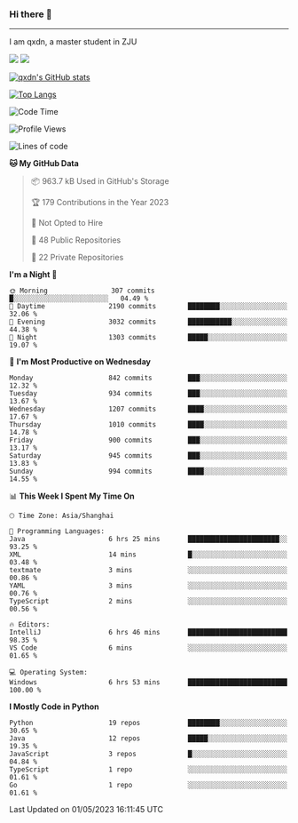 ### Hi there 👋
---

I am qxdn, a master student in ZJU

[![](https://img.shields.io/badge/blog-qxdn-brightgreen?style=for-the-badge&logo=hexo)](https://qianxu.run) [![](https://img.shields.io/badge/bilibili-qxdn-ff69b4?style=for-the-badge&logo=Bilibili)](https://space.bilibili.com/11674667)


[![qxdn's GitHub stats](https://github-readme-stats.vercel.app/api?username=qxdn&count_private=true&show_icons=true)](https://github.com/qxdn)

[![Top Langs](https://github-readme-stats.vercel.app/api/top-langs/?username=qxdn&layout=compact)](https://github.com/qxdn)

<!--START_SECTION:waka-->
![Code Time](http://img.shields.io/badge/Code%20Time-1%2C008%20hrs%2012%20mins-blue)

![Profile Views](http://img.shields.io/badge/Profile%20Views-4-blue)

![Lines of code](https://img.shields.io/badge/From%20Hello%20World%20I%27ve%20Written-10.4%20million%20lines%20of%20code-blue)

**🐱 My GitHub Data** 

> 📦 963.7 kB Used in GitHub's Storage 
 > 
> 🏆 179 Contributions in the Year 2023
 > 
> 🚫 Not Opted to Hire
 > 
> 📜 48 Public Repositories 
 > 
> 🔑 22 Private Repositories 
 > 
**I'm a Night 🦉** 

```text
🌞 Morning                307 commits         █░░░░░░░░░░░░░░░░░░░░░░░░   04.49 % 
🌆 Daytime                2190 commits        ████████░░░░░░░░░░░░░░░░░   32.06 % 
🌃 Evening                3032 commits        ███████████░░░░░░░░░░░░░░   44.38 % 
🌙 Night                  1303 commits        █████░░░░░░░░░░░░░░░░░░░░   19.07 % 
```
📅 **I'm Most Productive on Wednesday** 

```text
Monday                   842 commits         ███░░░░░░░░░░░░░░░░░░░░░░   12.32 % 
Tuesday                  934 commits         ███░░░░░░░░░░░░░░░░░░░░░░   13.67 % 
Wednesday                1207 commits        ████░░░░░░░░░░░░░░░░░░░░░   17.67 % 
Thursday                 1010 commits        ████░░░░░░░░░░░░░░░░░░░░░   14.78 % 
Friday                   900 commits         ███░░░░░░░░░░░░░░░░░░░░░░   13.17 % 
Saturday                 945 commits         ███░░░░░░░░░░░░░░░░░░░░░░   13.83 % 
Sunday                   994 commits         ████░░░░░░░░░░░░░░░░░░░░░   14.55 % 
```


📊 **This Week I Spent My Time On** 

```text
🕑︎ Time Zone: Asia/Shanghai

💬 Programming Languages: 
Java                     6 hrs 25 mins       ███████████████████████░░   93.25 % 
XML                      14 mins             █░░░░░░░░░░░░░░░░░░░░░░░░   03.48 % 
textmate                 3 mins              ░░░░░░░░░░░░░░░░░░░░░░░░░   00.86 % 
YAML                     3 mins              ░░░░░░░░░░░░░░░░░░░░░░░░░   00.76 % 
TypeScript               2 mins              ░░░░░░░░░░░░░░░░░░░░░░░░░   00.56 % 

🔥 Editors: 
IntelliJ                 6 hrs 46 mins       █████████████████████████   98.35 % 
VS Code                  6 mins              ░░░░░░░░░░░░░░░░░░░░░░░░░   01.65 % 

💻 Operating System: 
Windows                  6 hrs 53 mins       █████████████████████████   100.00 % 
```

**I Mostly Code in Python** 

```text
Python                   19 repos            ████████░░░░░░░░░░░░░░░░░   30.65 % 
Java                     12 repos            █████░░░░░░░░░░░░░░░░░░░░   19.35 % 
JavaScript               3 repos             █░░░░░░░░░░░░░░░░░░░░░░░░   04.84 % 
TypeScript               1 repo              ░░░░░░░░░░░░░░░░░░░░░░░░░   01.61 % 
Go                       1 repo              ░░░░░░░░░░░░░░░░░░░░░░░░░   01.61 % 
```




 Last Updated on 01/05/2023 16:11:45 UTC
<!--END_SECTION:waka-->

<!--
**qxdn/qxdn** is a ✨ _special_ ✨ repository because its `README.md` (this file) appears on your GitHub profile.

Here are some ideas to get you started:

- 🔭 I’m currently working on ...
- 🌱 I’m currently learning ...
- 👯 I’m looking to collaborate on ...
- 🤔 I’m looking for help with ...
- 💬 Ask me about ...
- 📫 How to reach me: ...
- 😄 Pronouns: ...
- ⚡ Fun fact: ...
-->

